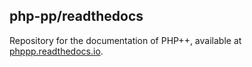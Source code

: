 ## php-pp/readthedocs

Repository for the documentation of PHP++, available at [phppp.readthedocs.io](https://phppp.readthedocs.io/).
